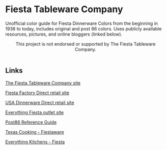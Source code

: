 # Fiesta Tableware Company

Unofficial color guide for Fiesta Dinnerware Colors from the beginning in 1936 to today, includes original and post 86 colors.  Uses publicly available resources, pictures, and online bloggers (linked below).  

<div align="center">
    This project is not endorsed or supported by The Fiesta Tableware Company. 
</div>

<br>

## Links 

<a href="https://fiestatableware.com">The Fiesta Tableware Company site</a>

<a href="https://fiestafactorydirect.com">Fiesta Factory Direct retail site</a>

<a href="https://usadinnerwaredirect.com">USA Dinnerware Direct retail site</a>

<a href="https://everythingfiesta">Everything Fiesta outlet site</a>

<a href="https://www.post86referenceguide.com/home/colortimeline/">Post86 Reference Guide</a>

<a href="https://www.texascooking.com/fiestaware/">Texas Cooking - Fiestaware</a>

<a href="https://www.everythingkitchens.com/">Everything Kitchens - Fiesta</a>